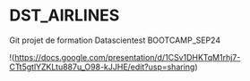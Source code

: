 # DST_AIRLINES
Git projet de formation Datascientest BOOTCAMP_SEP24

!(https://docs.google.com/presentation/d/1CSv1DHKTqM1rhj7-CTt5gtlYZKLtu887u_O98-kJJHE/edit?usp=sharing)

